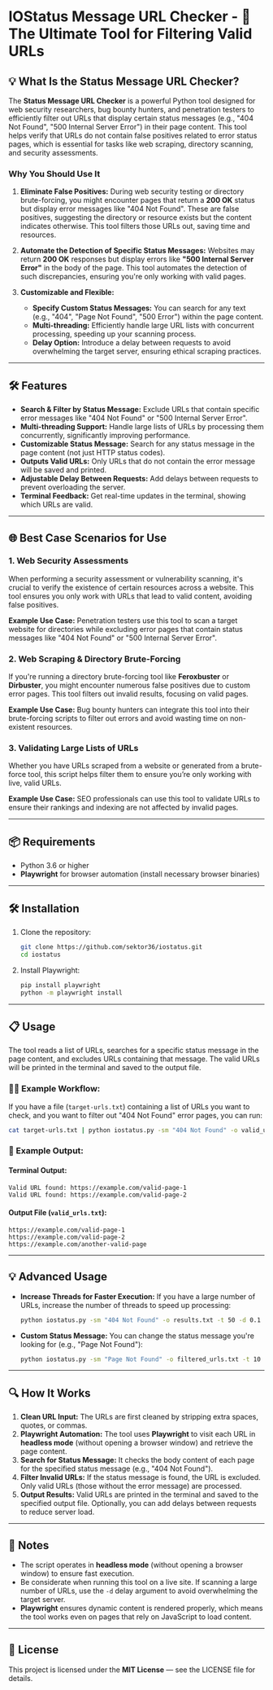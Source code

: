 
# IOStatus Message URL Checker - 🚀 The Ultimate Tool for Filtering Valid URLs

## 💡 What Is the Status Message URL Checker?

The **Status Message URL Checker** is a powerful Python tool designed for web security researchers, bug bounty hunters, and penetration testers to efficiently filter out URLs that display certain status messages (e.g., "404 Not Found", "500 Internal Server Error") in their page content. This tool helps verify that URLs do not contain false positives related to error status pages, which is essential for tasks like web scraping, directory scanning, and security assessments.

### Why You Should Use It

1. **Eliminate False Positives:**
   During web security testing or directory brute-forcing, you might encounter pages that return a **200 OK** status but display error messages like "404 Not Found". These are false positives, suggesting the directory or resource exists but the content indicates otherwise. This tool filters those URLs out, saving time and resources.

2. **Automate the Detection of Specific Status Messages:**
   Websites may return **200 OK** responses but display errors like **"500 Internal Server Error"** in the body of the page. This tool automates the detection of such discrepancies, ensuring you're only working with valid pages.

3. **Customizable and Flexible:**
   - **Specify Custom Status Messages:** You can search for any text (e.g., "404", "Page Not Found", "500 Error") within the page content.
   - **Multi-threading:** Efficiently handle large URL lists with concurrent processing, speeding up your scanning process.
   - **Delay Option:** Introduce a delay between requests to avoid overwhelming the target server, ensuring ethical scraping practices.

---

## 🛠️ Features

- **Search & Filter by Status Message:** Exclude URLs that contain specific error messages like "404 Not Found" or "500 Internal Server Error".
- **Multi-threading Support:** Handle large lists of URLs by processing them concurrently, significantly improving performance.
- **Customizable Status Message:** Search for any status message in the page content (not just HTTP status codes).
- **Outputs Valid URLs:** Only URLs that do not contain the error message will be saved and printed.
- **Adjustable Delay Between Requests:** Add delays between requests to prevent overloading the server.
- **Terminal Feedback:** Get real-time updates in the terminal, showing which URLs are valid.

---

## 🌐 Best Case Scenarios for Use

### 1. **Web Security Assessments**
   When performing a security assessment or vulnerability scanning, it's crucial to verify the existence of certain resources across a website. This tool ensures you only work with URLs that lead to valid content, avoiding false positives.

   **Example Use Case:**
   Penetration testers use this tool to scan a target website for directories while excluding error pages that contain status messages like "404 Not Found" or "500 Internal Server Error".

### 2. **Web Scraping & Directory Brute-Forcing**
   If you're running a directory brute-forcing tool like **Feroxbuster** or **Dirbuster**, you might encounter numerous false positives due to custom error pages. This tool filters out invalid results, focusing on valid pages.

   **Example Use Case:**
   Bug bounty hunters can integrate this tool into their brute-forcing scripts to filter out errors and avoid wasting time on non-existent resources.

### 3. **Validating Large Lists of URLs**
   Whether you have URLs scraped from a website or generated from a brute-force tool, this script helps filter them to ensure you’re only working with live, valid URLs.

   **Example Use Case:**
   SEO professionals can use this tool to validate URLs to ensure their rankings and indexing are not affected by invalid pages.

---

## 📦 Requirements

- Python 3.6 or higher
- **Playwright** for browser automation (install necessary browser binaries)

---

## 🛠️ Installation

1. Clone the repository:

   ```bash
   git clone https://github.com/sektor36/iostatus.git
   cd iostatus
   ```

2. Install Playwright:

   ```bash
   pip install playwright
   python -m playwright install
   ```

---

## 📋 Usage

The tool reads a list of URLs, searches for a specific status message in the page content, and excludes URLs containing that message. The valid URLs will be printed in the terminal and saved to the output file.

### 🧑‍💻 Example Workflow:

If you have a file (`target-urls.txt`) containing a list of URLs you want to check, and you want to filter out "404 Not Found" error pages, you can run:

```bash
cat target-urls.txt | python iostatus.py -sm "404 Not Found" -o valid_urls.txt -t 20 -d 1
```

### 📝 Example Output:

#### Terminal Output:
```
Valid URL found: https://example.com/valid-page-1
Valid URL found: https://example.com/valid-page-2
```

#### Output File (`valid_urls.txt`):
```
https://example.com/valid-page-1
https://example.com/valid-page-2
https://example.com/another-valid-page
```

---

## 💡 Advanced Usage

- **Increase Threads for Faster Execution:** If you have a large number of URLs, increase the number of threads to speed up processing:

  ```bash
  python iostatus.py -sm "404 Not Found" -o results.txt -t 50 -d 0.1
  ```

- **Custom Status Message:** You can change the status message you're looking for (e.g., "Page Not Found"):

  ```bash
  python iostatus.py -sm "Page Not Found" -o filtered_urls.txt -t 10 -d 0.5
  ```

---

## 🔍 How It Works

1. **Clean URL Input:** The URLs are first cleaned by stripping extra spaces, quotes, or commas.
2. **Playwright Automation:** The tool uses **Playwright** to visit each URL in **headless mode** (without opening a browser window) and retrieve the page content.
3. **Search for Status Message:** It checks the body content of each page for the specified status message (e.g., "404 Not Found").
4. **Filter Invalid URLs:** If the status message is found, the URL is excluded. Only valid URLs (those without the error message) are processed.
5. **Output Results:** Valid URLs are printed in the terminal and saved to the specified output file. Optionally, you can add delays between requests to reduce server load.

---

## 📝 Notes

- The script operates in **headless mode** (without opening a browser window) to ensure fast execution.
- Be considerate when running this tool on a live site. If scanning a large number of URLs, use the `-d` delay argument to avoid overwhelming the target server.
- **Playwright** ensures dynamic content is rendered properly, which means the tool works even on pages that rely on JavaScript to load content.

---

## 📄 License

This project is licensed under the **MIT License** — see the LICENSE file for details.

